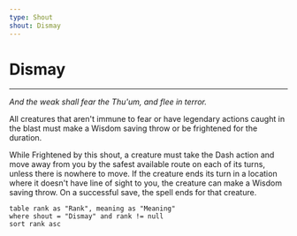 ```yaml
---
type: Shout
shout: Dismay
---
```

# Dismay
---
*And the weak shall fear the Thu'um, and flee in terror.*

All creatures that aren't immune to fear or have legendary actions caught in the blast must make a Wisdom saving throw or be frightened for the duration.

While Frightened by this shout, a creature must take the Dash action and move away from you by the safest available route on each of its turns, unless there is nowhere to move. If the creature ends its turn in a location where it doesn't have line of sight to you, the creature can make a Wisdom saving throw. On a successful save, the spell ends for that creature.

```dataview
table rank as "Rank", meaning as "Meaning"
where shout = "Dismay" and rank != null
sort rank asc
```